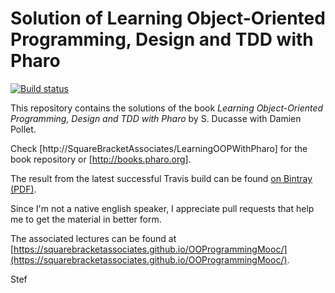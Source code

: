 # Solution of Learning Object-Oriented Programming, Design and TDD with Pharo

[![Build status][badge]][travis]

This repository contains the solutions of the book *Learning Object-Oriented Programming, Design and TDD with Pharo* by S. Ducasse with Damien Pollet.

Check [http://SquareBracketAssociates/LearningOOPWithPharo] for the book repository or [http://books.pharo.org].


The result from the latest successful Travis build can be found [on Bintray (PDF)](https://bintray.com/squarebracketassociates/wip/download_file?file_path=learningoop-wip.pdf).

Since I'm not a native english speaker, I appreciate pull requests that help me to get the material in better form.

The associated lectures can be found at [https://squarebracketassociates.github.io/OOProgrammingMooc/](https://squarebracketassociates.github.io/OOProgrammingMooc/).


Stef

[travis]: https://travis-ci.org/SquareBracketAssociates/LearningOOPWithPharo
[badge]: https://travis-ci.org/SquareBracketAssociates/LearningOOPWithPharo.svg?branch=master
